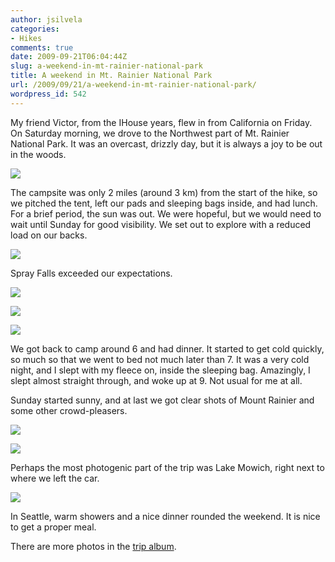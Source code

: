 ```yaml
---
author: jsilvela
categories:
- Hikes
comments: true
date: 2009-09-21T06:04:44Z
slug: a-weekend-in-mt-rainier-national-park
title: A weekend in Mt. Rainier National Park
url: /2009/09/21/a-weekend-in-mt-rainier-national-park/
wordpress_id: 542
---
```


My friend Victor, from the IHouse years, flew in from California on Friday. On Saturday morning, we drove to the Northwest part of Mt. Rainier National Park. It was an overcast, drizzly day, but it is always a joy to be out in the woods.

[![](http://jsilvela.smugmug.com/photos/656055271_jAHWN-S.jpg)](http://jsilvela.smugmug.com/Travel/Hikes/Mt-Rainier-NP-weekend/9705542_f2Vcu/1/#656055271_jAHWN-A-LB)

The campsite was only 2 miles (around 3 km) from the start of the hike, so we pitched the tent, left our pads and sleeping bags inside, and had lunch. For a brief period, the sun was out. We were hopeful, but we would need to wait until Sunday for good visibility. We set out to explore with a reduced load on our backs.

[![](http://jsilvela.smugmug.com/photos/656056029_USmN6-S.jpg)](http://jsilvela.smugmug.com/Travel/Hikes/Mt-Rainier-NP-weekend/9705542_f2Vcu/1/#656056029_USmN6-A-LB)

Spray Falls exceeded our expectations.

[![](http://jsilvela.smugmug.com/photos/656057186_UdNTm-S.jpg)](http://jsilvela.smugmug.com/Travel/Hikes/Mt-Rainier-NP-weekend/9705542_f2Vcu/1/#656057186_UdNTm-A-LB)

[![](http://jsilvela.smugmug.com/photos/656057411_QQBQo-S.jpg)](http://jsilvela.smugmug.com/Travel/Hikes/Mt-Rainier-NP-weekend/9705542_f2Vcu/1/#656057411_QQBQo-A-LB)

[![](http://jsilvela.smugmug.com/photos/656058424_oLM6p-S.jpg)](http://jsilvela.smugmug.com/Travel/Hikes/Mt-Rainier-NP-weekend/9705542_f2Vcu/1/#656058424_oLM6p-A-LB)

We got back to camp around 6 and had dinner. It started to get cold quickly, so much so that we went to bed not much later than 7. It was a very cold night, and I slept with my fleece on, inside the sleeping bag. Amazingly, I slept almost straight through, and woke up at 9. Not usual for me at all.

Sunday started sunny, and at last we got clear shots of Mount Rainier and some other crowd-pleasers.

[![](http://jsilvela.smugmug.com/photos/656060596_fRxSf-S.jpg)](http://jsilvela.smugmug.com/Travel/Hikes/Mt-Rainier-NP-weekend/9705542_f2Vcu/1/#656060596_fRxSf-A-LB)

[![](http://jsilvela.smugmug.com/photos/656060835_xBGMR-S.jpg)](http://jsilvela.smugmug.com/Travel/Hikes/Mt-Rainier-NP-weekend/9705542_f2Vcu/1/#656060835_xBGMR-A-LB)

Perhaps the most photogenic part of the trip was Lake Mowich, right next to where we left the car.

[![](http://jsilvela.smugmug.com/photos/656067676_VcWAR-S.jpg)](http://jsilvela.smugmug.com/Travel/Hikes/Mt-Rainier-NP-weekend/9705542_f2Vcu/1/#656067676_VcWAR-A-LB)

In Seattle, warm showers and a nice dinner rounded the weekend. It is nice to get a proper meal.

There are more photos in the [trip album](http://jsilvela.smugmug.com/Travel/Hikes/Mt-Rainier-NP-weekend/9705542_f2Vcu/1/656053185_Scwpv).
